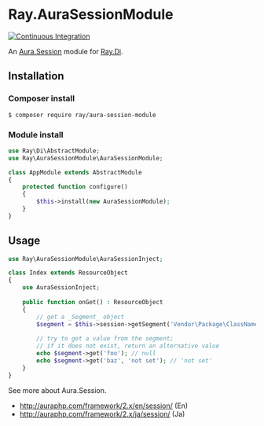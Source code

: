 # Ray.AuraSessionModule

[![Continuous Integration](https://github.com/ray-di/Ray.AuraSessionModule/actions/workflows/continuous-integration.yml/badge.svg)](https://github.com/ray-di/Ray.AuraSessionModule/actions/workflows/continuous-integration.yml)


An [Aura.Session](https://github.com/auraphp/Aura.Session) module for [Ray.Di](https://github.com/ray-di/Ray.Di).

## Installation

### Composer install

    $ composer require ray/aura-session-module

### Module install

```php
use Ray\Di\AbstractModule;
use Ray\AuraSessionModule\AuraSessionModule;

class AppModule extends AbstractModule
{
    protected function configure()
    {
        $this->install(new AuraSessionModule);
    }
}
```

## Usage

```php
use Ray\AuraSessionModule\AuraSessionInject;

class Index extends ResourceObject
{
    use AuraSessionInject;
    
    public function onGet() : ResourceObject
    {
        // get a _Segment_ object
        $segment = $this->session->getSegment('Vendor\Package\ClassName');
        
        // try to get a value from the segment;
        // if it does not exist, return an alternative value
        echo $segment->get('foo'); // null
        echo $segment->get('baz', 'not set'); // 'not set'
    }
}

```

See more about Aura.Session.

 * http://auraphp.com/framework/2.x/en/session/ (En)
 * http://auraphp.com/framework/2.x/ja/session/ (Ja)
